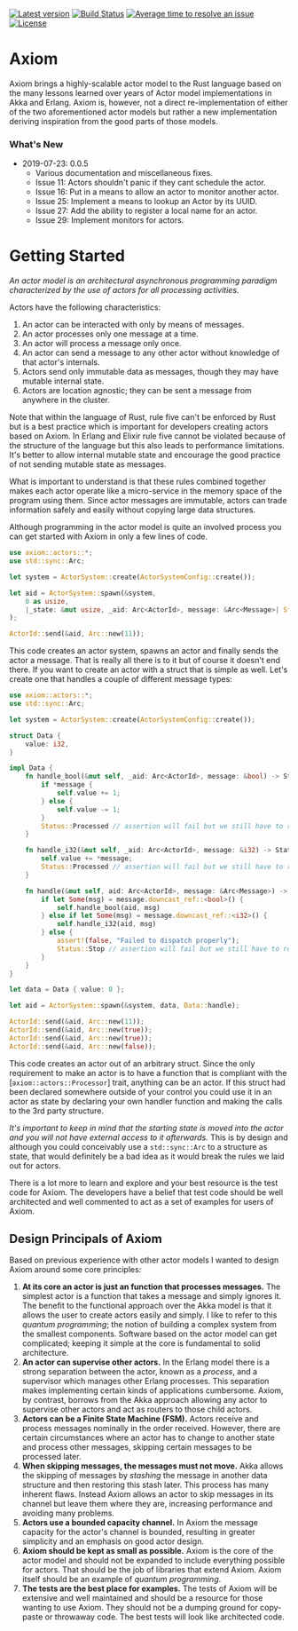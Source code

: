 [![Latest version](https://img.shields.io/crates/v/axiom.svg)](https://crates.io/crates/axiom)
[![Build Status](https://api.travis-ci.org/rsimmonsjr/axiom.svg?branch=master)](https://travis-ci.org/rsimmonsjr/axiom)
[![Average time to resolve an issue](https://isitmaintained.com/badge/resolution/rsimmonsjr/axiom.svg)](https://isitmaintained.com/project/rsimmonsjr/axiom)
[![License](https://img.shields.io/crates/l/axiom.svg)](https://github.com/rsimmonsjr/axiom#license)

# Axiom 

Axiom brings a highly-scalable actor model to the Rust language based on the many lessons learned 
over years of Actor model implementations in Akka and Erlang. Axiom is, however, not a direct 
re-implementation of either of the two aforementioned actor models but rather a new 
implementation deriving inspiration from the good parts of those models.

### What's New
* 2019-07-23: 0.0.5 
  * Various documentation and miscellaneous fixes.
  * Issue 11: Actors shouldn't panic if they cant schedule the actor.
  * Issue 16: Put in a means to allow an actor to monitor another actor.
  * Issue 25: Implement a means to lookup an Actor by its UUID.
  * Issue 27: Add the ability to register a local name for an actor.
  * Issue 29: Implement monitors for actors.

# Getting Started

*An actor model is an architectural asynchronous programming paradigm characterized by the use
of actors for all processing activities.*

Actors have the following characteristics:
1. An actor can be interacted with only by means of messages.
2. An actor processes only one message at a time.
3. An actor will process a message only once.
4. An actor can send a message to any other actor without knowledge of that actor's internals.
5. Actors send only immutable data as messages, though they may have mutable internal state.
6. Actors are location agnostic; they can be sent a message from anywhere in the cluster.

Note that within the language of Rust, rule five can't be enforced by Rust but is a best practice
which is important for developers creating actors based on Axiom. In Erlang and Elixir rule
five cannot be violated because of the structure of the language but this also leads to
performance limitations. It's better to allow internal mutable state and encourage the good
practice of not sending mutable state as messages.

What is important to understand is that these rules combined together makes each actor operate
like a micro-service in the memory space of the program using them. Since actor messages are
immutable, actors can trade information safely and easily without copying large data
structures.

Although programming in the actor model is quite an involved process you can get started with
Axiom in only a few lines of code.

```rust
use axiom::actors::*;
use std::sync::Arc;

let system = ActorSystem::create(ActorSystemConfig::create());

let aid = ActorSystem::spawn(&system,
    0 as usize,
    |_state: &mut usize, _aid: Arc<ActorId>, message: &Arc<Message>| Status::Processed,
);

ActorId::send(&aid, Arc::new(11));
```

This code creates an actor system, spawns an actor and finally sends the actor a message.
That is really all there is to it but of course it doesn't end there. If you want to create
an actor with a struct that is simple as well. Let's create one that handles a couple of
different message types:

```rust
use axiom::actors::*;
use std::sync::Arc;

let system = ActorSystem::create(ActorSystemConfig::create());

struct Data {
    value: i32,
}

impl Data {
    fn handle_bool(&mut self, _aid: Arc<ActorId>, message: &bool) -> Status {
        if *message {
            self.value += 1;
        } else {
            self.value -= 1;
        }
        Status::Processed // assertion will fail but we still have to return.
    }

    fn handle_i32(&mut self, _aid: Arc<ActorId>, message: &i32) -> Status {
        self.value += *message;
        Status::Processed // assertion will fail but we still have to return.
    }

    fn handle(&mut self, aid: Arc<ActorId>, message: &Arc<Message>) -> Status {
        if let Some(msg) = message.downcast_ref::<bool>() {
            self.handle_bool(aid, msg)
        } else if let Some(msg) = message.downcast_ref::<i32>() {
            self.handle_i32(aid, msg)
        } else {
            assert!(false, "Failed to dispatch properly");
            Status::Stop // assertion will fail but we still have to return.
        }
    }
}

let data = Data { value: 0 };

let aid = ActorSystem::spawn(&system, data, Data::handle);

ActorId::send(&aid, Arc::new(11));
ActorId::send(&aid, Arc::new(true));
ActorId::send(&aid, Arc::new(true));
ActorId::send(&aid, Arc::new(false));
```

This code creates an actor out of an arbitrary struct. Since the only requirement to make
an actor is to have a function that is compliant with the [`axiom::actors::Processor`] trait,
anything can be an actor. If this struct had been declared somewhere outside of your control
you could use it in an actor as state by declaring your own handler function and making the
calls to the 3rd party structure.

*It's important to keep in mind that the starting state is moved into the actor and you
will not have external access to it afterwards.* This is by design and although you could
conceivably use a `std::sync::Arc` to a structure as state, that would definitely be a bad
idea as it would break the rules we laid out for actors.

There is a lot more to learn and explore and your best resource is the test code for Axiom.
The developers have a belief that test code should be well architected and well commented to
act as a set of examples for users of Axiom.


## Design Principals of Axiom

Based on previous experience with other actor models I wanted to design Axiom around some
core principles: 
1. **At its core an actor is just an function that processes messages.** The simplest actor is a 
   function that takes a message and simply ignores it. The benefit to the functional approach 
   over the Akka model is that it allows the user to create actors easily and simply. I like to
   refer to this _quantum programming_; the notion of building a complex system from the smallest 
   components. Software based on the actor model can get complicated; keeping it simple at the 
   core is fundamental to solid architecture.
2. **An actor can supervise other actors.** In the Erlang model there is a strong separation 
   between the actor, known as a _process_, and a supervisor which manages other Erlang processes. 
   This separation makes implementing certain kinds of applications cumbersome. Axiom, by 
   contrast, borrows from the Akka approach allowing any actor to supervise other actors and act
   as routers to those child actors. 
3. **Actors can be a Finite State Machine (FSM).** Actors receive and process messages nominally
   in the order received. However, there are certain circumstances where an actor has to change
   to another state and process other messages, skipping certain messages to be processed later. 
4. **When skipping messages, the messages must not move.** Akka allows the skipping of messages
   by _stashing_ the message in another data structure and then restoring this stash later. This
   process has many inherent flaws. Instead Axiom allows an actor to skip messages in its
   channel but leave them where they are, increasing performance and avoiding many problems.
5. **Actors use a bounded capacity channel.** In Axiom the message capacity for the actor's 
   channel is bounded, resulting in greater simplicity and an emphasis on good actor design.
6. **Axiom should be kept as small as possible.** Axiom is the core of the actor model and 
   should not be expanded to include everything possible for actors. That should be the 
   job of libraries that extend Axiom. Axiom itself should be an example of _quantum
   programming_.
7. **The tests are the best place for examples.** The tests of Axiom will be extensive and
   well maintained and should be a resource for those wanting to use Axiom. They should not
   be a dumping ground for copy-paste or throwaway code. The best tests will look like 
   architected code.  



